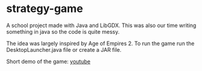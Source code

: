 # strategy-game

A school project made with Java and LibGDX. This was also our time writing something in java so the code is quite messy.

The idea was largely inspired by Age of Empires 2.
To run the game run the DesktopLauncher.java file or create a JAR file.

Short demo of the game:
[youtube](https://www.youtube.com/watch?v=MjZFEs2RsoA)
